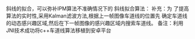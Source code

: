 斜线的拟合，可以弥补IPM算法不准确情况下的
斜线拟合算法：
补充：为 了提高算法的实时性,采用Kalman滤波方法,根据上一帧图像车道线的位置先 确定车道线的动态感兴趣区域,然后在下一帧图像的感兴趣区域内搜索车道线。 
备注：利用JNI技术成功将c++车道线算法移植到安卓平台 
